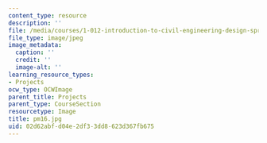 ```yaml
---
content_type: resource
description: ''
file: /media/courses/1-012-introduction-to-civil-engineering-design-spring-2002/02d62abfd04e2df33dd8623d367fb675_pm16.jpg
file_type: image/jpeg
image_metadata:
  caption: ''
  credit: ''
  image-alt: ''
learning_resource_types:
- Projects
ocw_type: OCWImage
parent_title: Projects
parent_type: CourseSection
resourcetype: Image
title: pm16.jpg
uid: 02d62abf-d04e-2df3-3dd8-623d367fb675
---
```

